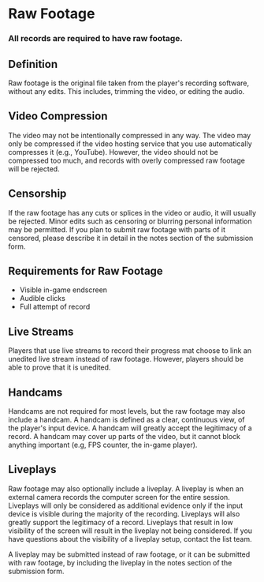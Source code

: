 # Raw Footage

### All records are required to have raw footage.

## Definition

Raw footage is the original file taken from the player's recording software, without any edits. This includes, trimming the video, or editing the audio.

## Video Compression

The video may not be intentionally compressed in any way. The video may only be compressed if the video hosting service that you use automatically compresses it (e.g., YouTube). However, the video should not be compressed too much, and records with overly compressed raw footage will be rejected.

## Censorship

If the raw footage has any cuts or splices in the video or audio, it will usually be rejected. Minor edits such as censoring or blurring personal information may be permitted. If you plan to submit raw footage with parts of it censored, please describe it in detail in the notes section of the submission form.

## Requirements for Raw Footage

-   Visible in-game endscreen
-   Audible clicks
-   Full attempt of record

## Live Streams

Players that use live streams to record their progress mat choose to link an unedited live stream instead of raw footage. However, players should be able to prove that it is unedited.

## Handcams

Handcams are not required for most levels, but the raw footage may also include a handcam. A handcam is defined as a clear, continuous view, of the player's input device. A handcam will greatly accept the legitimacy of a record. A handcam may cover up parts of the video, but it cannot block anything important (e.g, FPS counter, the in-game player).

## Liveplays

Raw footage may also optionally include a liveplay. A liveplay is when an external camera records the computer screen for the entire session. Liveplays will only be considered as additional evidence only if the input device is visible during the majority of the recording. Liveplays will also greatly support the legitimacy of a record. Liveplays that result in low visibility of the screen will result in the liveplay not being considered. If you have questions about the visibility of a liveplay setup, contact the list team.

A liveplay may be submitted instead of raw footage, or it can be submitted with raw footage, by including the liveplay in the notes section of the submission form.
